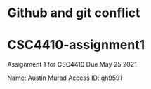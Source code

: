 # Github and git conflict
# CSC4410-assignment1
Assignment 1 for CSC4410 Due May 25 2021

Name: Austin Murad
Access ID: gh9591
